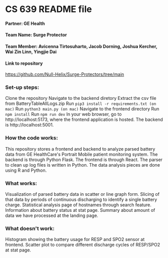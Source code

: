 # CS 639 README file

#### Partner: GE Health

#### Team Name: Surge Protector

#### Team Member: Avicenna Tirtosuharto, Jacob Dorning, Joshua Kercher, Wai Zin Linn, Yingjie Dai

#### Link to repository

https://github.com/Null-Helix/Surge-Protectors/tree/main

### Set-up steps:

Clone the repository
Navigate to the backend diretory
Extract the csv file from BatteryTableAllLogs.zip
Run `pip3 install -r requirements.txt (on mac)`
Run `python3 main.py (on mac)`
Navigate to the frontend directory
Run `npm install`
Run `npm run dev`
In your web browser, go to http://localhost:5173, where the frontend application is hosted. The backend is http://localhost:5001.

### How the code works:

This repository stores a frontend and backend to analyze parsed battery data from GE HealthCare's Portrait Mobile patient monitoring system.
The backend is through Python Flask.
The frontend is through React.
The parser to clean up log files is written in Python.
The data analysis pieces are done using R and Python.

### What works:

Visualization of parsed battery data in scatter or line graph form.
Slicing of that data by periods of continuous discharging to identify a single battery charge.
Statistical analysis page of hostnames through search feature.
Information about battery status at stat page.
Summary about amount of data we have processed at the landing page.

### What doesn't work:

Histogram showing the battery usage for RESP and SPO2 sensor at frontend. Scatter plot to compare different discharge cycles of RESP/SPO2 at stat page.
